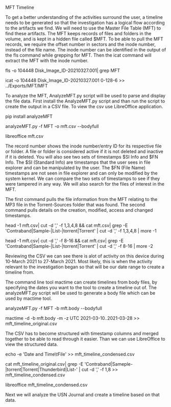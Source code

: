 MFT Timeline

To get a better understanding of the activities surround the user, a timeline needs to be generated so that the investigation has a logical flow according to the artifacts we find. We will need to use the Master File Table (MFT) to find these artifacts. The MFT keeps records of files and folders in the volume, and is kept in a hidden file called $MFT. To be able to pull the MFT records, we require the offset number in sectors and the inode number, instead of the file name. The inode number can be identified in the output of the fls command while grepping for MFT. Then the icat command will extract the MFT with the inode number.

fls -o 104448 Disk_Image_ID-20210327.001| grep MFT

icat -o 104448 Disk_Image_ID-20210327.001 0-128-6 >> ../Exports/MFT/MFT

To analyze the MFT, AnalyzeMFT.py script will be used to parse and display the file data. First install the AnalyzeMFT.py script and than run the script to create the output in a CSV file. To view the csv use LibreOffice application.

pip install analyzeMFT

analyzeMFT.py -f MFT -o mft.csv --bodyfull

libreoffice mft.csv

The record number shows the inode number/entry ID for its respective file or folder. A file or folder is considered active if it is not deleted and inactive if it is deleted. You will also see two sets of timestamps $SI Info and $FN Info. The $SI (Standard Info) are timestamps that the user sees in file explorer and can be manipulated by the user. The $FN (File Name) timestamps are not seen in file explorer and can only be modified by the system kernel. We can compare the two sets of timestamps to see if they were tampered in any way. We will also search for the files of interest in the MFT.

The first command pulls the file information from the MFT relating to the MP3 file in the Torrent-Sources folder that was found. The second command pulls details on the creation, modified, access and changed timestamps.

head -1 mft.csv| cut -d ',' -f 1,3,4,8 && cat mft.csv| grep -E 'Contraband|Sample-|List-|torrent|Torrent' | cut -d ',' -f 1,3,4,8 | more -1

head -1 mft.csv| cut -d ',' -f 8-16 && cat mft.csv| grep -E 'Contraband|Sample-|List-|torrent|Torrent' | cut -d ',' -f 8-16 | more -2

Reviewing the CSV we can see there is alot of activity on this device during 10-March 2021 to 27-March 2021. Most likely, this is when the activity relevant to the investigation began so that will be our date range to create a timeline from.

The command line tool mactime can create timelines from body files, by specifying the dates you want to the tool to create a timeline out of. The analyzeMFT.py script will be used to generate a body file which can be used by mactime tool.

analyzeMFT.py -f MFT -b mft.body --bodyfull

mactime -d -b mft.body -m -z UTC 2021-03-10..2021-03-28 >> mft_timeline_original.csv

The CSV has to become structured with timestamp columns and merged together to be able to read through it easier. Than we can use LibreOffice to view the structured data.

echo -e 'Date and Time\tFile' >> mft_timeline_condensed.csv

cat mft_timeline_original.csv| grep -E 'Contraband|Sameple-|torrent|Torrent|Thunderbird|List-' | cut -d ',' -f 1,8 >> mft_timeline_condensed.csv 

libreoffice mft_timeline_condensed.csv

Next we will analyze the USN Journal and create a timeline based on that data.
